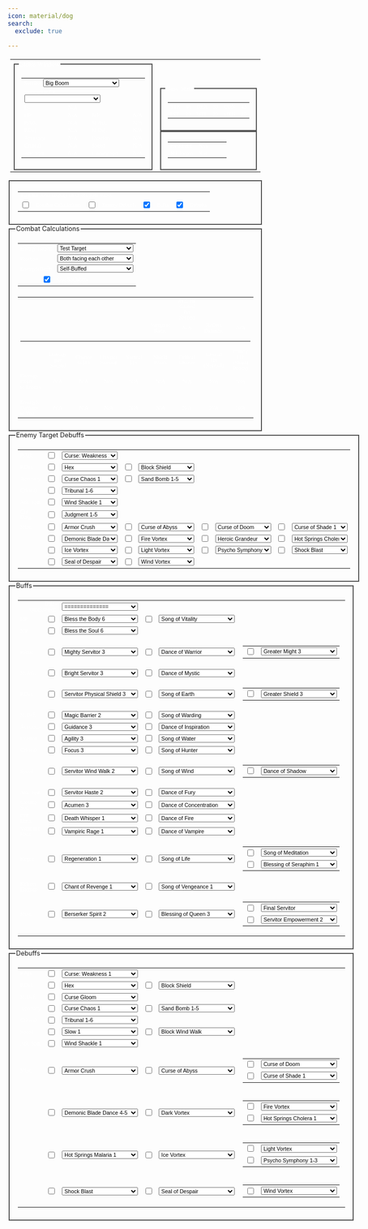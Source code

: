 ```yaml
---
icon: material/dog
search:
  exclude: true

---
```


<style>
fieldset {
	border-color: grey;
}
h1,h2,h3,h4 {
	text-align: center;
}
td.left {
	padding: 10px;
	border-width: 0px;
	text-align: left;
}
td.main {
	padding: 10px;
	border-width: 0px;
	text-align: left;
}
td.statcalc {
	text-align: right;
	color: white;
}
table {
	font: 8pt verdana;
	color: white;
	padding: 5;
	text-align: center;
}

table select {
	font-size: 8pt;
}
table.statcalc {
	text-align: left;
	border: 0;
	cellpadding: 5;
}

legend {
	color-adjust: exact;
  	font-size: .8rem;
	color: var(--md-typeset-color);
	font-family: var(--md-text-font-family);
}
</style>

<table class="statcalc">
<form id="statcalculator">
<tr>
<td><fieldset>
<legend>Status Window</legend>
<table class="statcalc" width=275>
<tr><td colspan=4>
Servitor
<select style="width: 150px;" id="class" onchange="calc()">
<option value=BB>Big Boom
<option value=CO>Corrupted Man
<option value=CU>Cursed Man
<option value=DP>Dark Panther
<option value=FK>Feline King
<option value=KAI>Kai the Cat
<option value=KAT>Kat the Cat
<option value=MU>Magnus the Unicorn
<option value=MG>Mechanic Golem
<option value=MEW>Mew the Cat
<option value=NS>Nightshade
<option value=QC>Queen of Cat
<option value=RM>Reanimated Man
<option value=SH>Shadow
<option value=SG>Siege Golem
<option value=SI>Silhouette
<option value=SL>Soulless
<option value=SP>Spectral Lord
<option value=SW>Swoop Cannon
<option value=BOX>Unicorn Boxer
<option value=MER>Unicorn Merrow
<option value=MIR>Unicorn Mirage
<option value=SER>Unicorn Seraphim
<option value=WHC>Wild Hog Cannon
</select></td></tr>
<tr><td colspan=4>
Summoner Lv
<select style="width: 150px;" id="LV" onchange="calc()">
</select>
</td></tr>
<tr><td>Lv</td><td id="LVL" align=right>N/A</td></tr>
<tr><td width=95>HP</td><td id="HP" width=35 align=right>N/A</td><td width=15></td><td width=95>MP</td><td id="MP" width=35 align=right>N/A</td></tr>
<tr><td>P.Atk.</td><td id="PATK" align=right>N/A</td><td></td><td>M.Atk.</td><td id="MATK" align=right>N/A</td></tr>
<tr><td>P.Def.</td><td id="PDEF" align=right>N/A</td><td></td><td>M.Def.</td><td id="MDEF" align=right>N/A</td></tr>
<tr><td>Accuracy</td><td id="ACCURACY" align=right>N/A</td><td></td><td>Evasion</td><td id="EVASION" align=right>N/A</td></tr>
<tr><td>Critical</td><td id="CRITICAL" align=right>N/A</td><td></td><td>Speed</td><td id="SPEED" align=right>N/A</td></tr>
<tr><Td>Atk. Spd.</td><td id="ATKSPD" align=right>N/A</td><td></td><td>Casting Spd.</td><td id="CASTINGSPD" align=right>N/A</td></tr>
</table>
</fieldset></td>
<td valign=bottom>
<fieldset>
<legend>Base Stats</legend>
<table class="statcalc" cellpadding="5">
<tr><td>STR</td><td>40</td><td>DEX</td><td>30</td><td>CON</td><td>43</td></tr>
<tr><td>INT</td><td>21</td><td>WIT</td><td>20</td><td>MEN</td><td>25</td></tr>
</table>
</fieldset>
<fieldset>
<table class="statcalc" width=200>
<tr><td>HP Regen</td><td id="HPREGEN" align=right>N/A</td><td></td><td></td><td align=right></td></tr>
<tr><td>MP Regen</td><td id="MPREGEN" align=right>N/A</td><td></td><td></td><td align=right></td></tr>
</table>
</fieldset>
</td>
</tr>
</table>
<fieldset>
<table class="statcalc"
<tr>			<td colspan=8>Turn the form display on or off with these:</td></tr>
<tr>			<td width=5><input type=checkbox id="COMBATC" onclick="boxgoaway()"></td>
<td>Combat Calculations</td>
<td width=5><input type=checkbox id="EDEBUFFSC" onclick="boxgoaway()"></td>
<td>Enemy Debuffs</td>
<td width=5><input type=checkbox id="BUFFSCHECK" onclick="boxgoaway()" checked></td>
<td>Buffs</td>
<td width=5><input type=checkbox id="DEBUFFSCHECK" onclick="boxgoaway()" checked></td>
<td>Debuffs</td>
</tr>
</table>
</fieldset>
<fieldset id="COMBAT">
<legend>Combat Calculations</legend>
<table class="statcalc">
<tr><td>Enemy Target:</td>
<td><select style="width: 150px;" id="ENE" onchange="calc()">
<option value=0>Test Target
<option value=11>Clone
<option value=1>Test Monster
<option value=2>lv40 Temple Knight
<option value=3>lv40 Hawkeye
<option value=4>lv40 Prophet
<option value=5>lv61 Temple Knight
<option value=6>lv61 Hawkeye
<option value=7>lv61 Prophet
<option value=8>lv80 Temple Knight
<option value=9>lv80 Hawkeye
<option value=10>lv80 Prophet
</select></td>
</tr>
<tr><td>Position</td>
<td><select style="width: 150px;" id="POS" onchange="calc()">
<option value="1">Both facing each other
<option value="2">Attacking enemy target from the side
<option value="3">Attacking enemy target from behind
<option value="4">Enemy target attacking you from the side
<option value="5">Enemy target attacking you from behind
</select></td></tr>
<tr><td>Enemy's Buffs</td>
<td><select style="width: 150px;" id="EBUFFS" onchange="calc()">
<option value="1">Self-Buffed
<option value="2">Level 56 Prophet buffs
<option value="3">Level 56 Prophet buffs and Dances
<option value="4">Level 56 Prophet buffs and Songs
<option value="5">Level 56 Prophet buffs, Dances and Songs
<option value="6">We're all gonna die!
</select></td></tr>
<tr><td align=right><input type="checkbox" id="SS" onclick="calc()" checked></td><td>Use Soulshots</td>
</tr></table>
<table class="damage">
<tr>
<td align=left width=100></td>
<td width=100></td>
<td width=100></td>
<td width=100></td>
<td width=100></td>
<td width=100></td>
<td width=100>Avg. HP Gained<br>Per Second</td>
<td width=100></td>
<td width=100></td>
</tr>
<tr>
<td align=left></td>
<td id="SHDBLOCKRATE"></td>
<td id="SHDPDEF"></td>
<td id="AVGSHIELDPDEF"></td>
<td id="SHDMDEF"></td>
<td>Vampiric Rage:</td>
<td id="VR">N/A</td>
<td>Reflect Damage:</td>
<td id="RD">N/A</td>
</tr>
<tr><td colspan=20><hr></td></tr>
<tr>
<td align=left></td>
<td>Damage per<br>Second</td>
<td>Chance<br>to Hit</td>
<td>Hits per<br>Second</td>
<td>Normal Hit</td>
<td>Shield Block</td>
<td>Critical Chance</td>
<td>Critical Hit<br>(Normal)</td>
<td>Critical Hit<br>(Shield Block)</td>
</tr>
<tr>
<td align=left>Damage Dealt<br>to Enemy</td>
<td id="AVGDMG">N/A</td>
<td id="HITRATIO">N/A</td>
<td id="HITSPERSECOND">N/A</td>
<td id="DMGRNG">N/A</td>
<td id="SHDDMGRNG">N/A</td>
<td id="CRITCHANCE">N/A</td>
<td id="CRITDMG">N/A</td>
<td id="SBCRITDMG">N/A</td>
</tr>
<tr><td colspan=20>&nbsp</td></tr>
<tr>
<td align=left>Enemy's Damage<br>to You</td>
<td id="EAVGDMG">N/A</td>
<td id="EHITRATIO">N/A</td>
<td id="EHITSPERSECOND">N/A</td>
<td id="EDMGRNG">N/A</td>
<td id="ESHIELDDMGRNG">N/A</td>
<td id="ECRITCHANCE">N/A</td>
<td id="ECRITDMG">N/A</td>
<td id="ESBCRITDMG">N/A</td>
</tr>
</table>
</fieldset>
<fieldset id="EDEBUFFS">
<legend>Enemy Target Debuffs</legend>
<table class="statcalc">
<tr>	<td>P.Atk.</td>
<td><input type=checkbox id="EDEPC" onclick="edebuffs();calc()"></td>
<td><select style="width: 110px;" id="EDEP" onchange="calc()">
<option value="1">Curse: Weakness 1
<option value="2">Curse: Weakness 2-5
<option value="3">Curse: Weakness 6+
<option value="3">Howl
<option value="3">Poltergeist Cubic 1+
<option value="2">Power Break 1-2
<option value="3">Power Break 3+
</select></td></tr>
<tr>
<td>P.Def.</td>
<td><input type=checkbox id="EDEDC" onclick="edebuffs();calc()"></td>
<td><select style="width: 110px;" id="EDED" onchange="calc()">
<option value="1">Hex
<option value="1">Poltergeist Cubic
</select></td>
<td><input type=checkbox id="EBLKSC" onclick="edebuffs();calc()"></td>
<td><select style="width: 110px;" id="EBLKS" onchange="calc()">
<option value="1">Block Shield
<option value="2">Mass Shield Block
</select></td></tr>
<tr>	<td>Accuracy
<td><input type=checkbox id="EDEAC" onclick="edebuffs();calc()"></td>
<td><select style="width: 110px;" id="EDEA" onchange="calc()">
<option value="1">Curse Chaos 1
<option value="2">Curse Chaos 2+
<option value="1">Seal of Chaos 1-2
<option value="2">Seal of Chaos 3+
</select></td>
<td><input type=checkbox id="ESBBC" onclick="edebuffs();calc()"></td>
<td><select style="width: 110px;" id="ESBB" onchange="calc()">
<option value="1">Sand Bomb 1-5
<option value="2">Sand Bomb 6-9
<option value="3">Sand Bomb 10
</select></td></tr>
<tr>	<td>Critical
<td><input type=checkbox id="ETRBC" onclick="edebuffs();calc()"></td>
<td><select style="width: 110px;" id="ETRB" onchange="calc()">
<option value="1">Tribunal 1-6
<option value="2">Tribunal 7-9
<option value="3">Tribunal 10
</select></td></tr>
<tr>	<td>Atk. Spd.
<td><input type=checkbox id="EDENC" onclick="edebuffs();calc()"></td>
<td><select style="width: 110px;" id="EDEN" onchange="calc()">
<option value="1">Wind Shackle 1
<option value="2">Wind Shackle 2-5
<option value="3">Wind Shackle 6+
<option value="3">Poltergeist Cubic
<option value="3">Seal of Winter
<option value="3">Spoil (Atk. Spd.)
<option value="3">Spoil Festival (Atk. Spd.)
</select></td></tr>
<tr>	<td>Crit. Dmg.
<td><input type=checkbox id="EJDGC" onclick="edebuffs();calc()"></td>
<td><select style="width: 110px;" id="EJDG" onchange="calc()">
<option value="1">Judgment 1-5
<option value="2">Judgment 6-9
<option value="3">Judgment 10
</select></td></tr>
<tr>	<td>Misc.</td>
<td><input type=checkbox id="EARCRC" onclick="edebuffs();calc()"></td>
<td><select style="width: 110px;" id="EARCR" onchange="calc()">
<option value="1">Armor Crush
</select></td>
<td><input type=checkbox id="ECBYC" onclick="edebuffs();calc()"></td>
<td><select style="width: 110px;" id="ECBY" onchange="calc()">
<option value="1">Curse of Abyss
</select></td>
<td><input type=checkbox id="ECDMC" onclick="edebuffs();calc()"></td>
<td><select style="width: 110px;" id="ECDM" onchange="calc()">
<option value="1">Curse of Doom
</select></td>
<td><input type=checkbox id="ECSHC" onclick="edebuffs();calc()"></td>
<td><select style="width: 110px;" id="ECSH" onchange="calc()">
<option value="1">Curse of Shade 1
<option value="2">Curse of Shade 2
<option value="3">Curse of Shade 3
<option value="1">Mass Curse of Shade 1
<option value="2">Mass Curse of Shade 2
<option value="3">Mass Curse of Shade 3
</select></td></tr>
<tr>	<td></td>
<td><input type=checkbox id="EDBDC" onclick="edebuffs();calc()"></td>
<td><select style="width: 110px;" id="EDBD" onchange="calc()">
<option value="1">Demonic Blade Dance 1-3
<option value="2">Demonic Blade Dance 4-5
<option value="3">Demonic Blade Dance 6-7
<option value="4">Demonic Blade Dance 8-9
<option value="5">Demonic Blade Dance 10
</select></td>
<td><input type=checkbox id="EFVC" onclick="edebuffs();calc()"></td>
<td><select style="width: 110px;" id="EFV" onchange="calc()">
<option value="1">Fire Vortex
</select></td>
<td><input type=checkbox id="EHEEC" onclick="edebuffs();calc()"></td>
<td><select style="width: 110px;" id="EHEE" onchange="calc()">
<option value="1">Heroic Grandeur
</select></td>
<td><input type=checkbox id="ECHOLC" onclick="edebuffs();calc()"></td>
<td><select style="width: 110px;" id="ECHOL" onchange="calc()">
<option value="1">Hot Springs Cholera 1
<option value="2">Hot Springs Cholera 2
<option value="3">Hot Springs Cholera 3
<option value="4">Hot Springs Cholera 4
<option value="5">Hot Springs Cholera 5
<option value="6">Hot Springs Cholera 6
<option value="7">Hot Springs Cholera 7
<option value="8">Hot Springs Cholera 8
<option value="9">Hot Springs Cholera 9
<option value="10">Hot Springs Cholera 10
</select></td></tr>
<tr>	<td></td>
<td><input type=checkbox id="EIVC" onclick="edebuffs();calc()"></td>
<td><select style="width: 110px;" id="EIV" onchange="calc()">
<option value="1">Ice Vortex
</select></td>
<td><input type=checkbox id="ELVORC" onclick="edebuffs();calc()"></td>
<td><select style="width: 110px;" id="ELVOR" onchange="calc()">
<option value="1">Light Vortex
</select></td>
<td><input type=checkbox id="EPSYC" onclick="edebuffs();calc()"></td>
<td><select style="width: 110px;" id="EPSY" onchange="calc()">
<option value="1">Psycho Symphony 1-3
<option value="2">Psycho Symphony 4-5
<option value="3">Psycho Symphony 6-7
<option value="4">Psycho Symphony 8-9
<option value="5">Psycho Symphony 10
</select></td>
<td><input type=checkbox id="ESBC" onclick="edebuffs();calc()"></td>
<td><select style="width: 110px;" id="ESB" onchange="calc()">
<option value="1">Shock Blast
</select></td></tr>
<tr>	<td></td>
<td><input type=checkbox id="EDERC" onclick="edebuffs();calc()"></td>
<td><select style="width: 110px;" id="EDER" onchange="calc()">
<option value="1">Seal of Despair
</select></td>
<td><input type=checkbox id="EWVC" onclick="edebuffs();calc()"></td>
<td><select style="width: 110px;" id="EWV" onchange="calc()">
<option value="1">Wind Vortex
</select></td></tr>
</table>
</fieldset>
<fieldset id="BUFFS">
<legend>Buffs</legend>
<table class="statcalc">
<tr>			<td colspan=2 align=right>Buffs Quickselect:</td>
<td colspan=5><select style="width: 150px;" id="SETBUFFS" onchange="buffs(true);calc()">
<option>==============
<option value="0">clear all buffs
<option value="38">Lvl 78 Elemental Summoner
<option value="39">Lvl 77 Elemental Summoner
<option value="40">Lvl 56 Elemental Summoner
<option value="41">Lvl 52 Elemental Summoner
<option value="42">Lvl 48 Elemental Summoner
<option value="43">Lvl 44 Elemental Summoner
<option value="44">Lvl 40 Elemental Summoner
<option value="0">clear all buffs
<option value="45">Lvl 78 Phantom Summoner
<option value="46">Lvl 77 Phantom Summoner
<option value="47">Lvl 56 Phantom Summoner
<option value="48">Lvl 52 Phantom Summoner
<option value="49">Lvl 48 Phantom Summoner
<option value="50">Lvl 44 Phantom Summoner
<option value="51">Lvl 40 Phantom Summoner
<option value="0">clear all buffs
<option value="52">Lvl 78 Warlock
<option value="53">Lvl 77 Warlock
<option value="54">Lvl 56 Warlock
<option value="55">Lvl 52 Warlock
<option value="56">Lvl 48 Warlock
<option value="57">Lvl 44 Warlock
<option value="58">Lvl 40 Warlock
<option value="0">clear all buffs
<option value="1">Lvl 78 Hierophant
<option value="2">Lvl 72 Prophet
<option value="3">Lvl 66 Prophet
<option value="4">Lvl 56 Prophet
<option value="5">Lvl 52 Prophet
<option value="6">Lvl 48 Prophet
<option value="7">Lvl 44 Prophet
<option value="8">Lvl 40 Prophet
<option value="0">clear all buffs
<option value="9">Lvl 78 Shillien's Saint
<option value="10">Lvl 72 Shillien Elder
<option value="11">Lvl 58 Shillien Elder
<option value="12">Lvl 56 Shillien Elder
<option value="13">Lvl 52 Shillien Elder
<option value="14">Lvl 48 Shillien Elder
<option value="15">Lvl 44 Shillien Elder
<option value="16">Lvl 40 Shillien Elder
<option value="0">clear all buffs
<option value="17">Lvl 78 Doomcryer
<option value="18">Lvl 74 Warcryer
<option value="19">Lvl 68 Warcryer
<option value="20">Lvl 66 Warcryer
<option value="21">Lvl 64 Warcryer
<option value="22">Lvl 58 Warcryer
<option value="23">Lvl 56 Warcryer
<option value="24">Lvl 52 Warcryer
<option value="25">Lvl 48 Warcryer
<option value="26">Lvl 44 Warcryer
<option value="27">Lvl 40 Warcryer
<option value="0">clear all buffs
<option value="28">Lvl 77 Dominator
<option value="29">Lvl 64 Overlord
<option value="30">Lvl 58 Overlord
<option value="31">Lvl 56 Overlord
<option value="32">Lvl 52 Overlord
<option value="33">Lvl 48 Overlord
<option value="34">Lvl 44 Overlord
<option value="35">Lvl 40 Overlord
<option value="0">clear all buffs
</select></td></tr>
<tr>	<td>HP</td>
<td><input type=checkbox id="BTBCHECK" onclick="buffs();calc()"></td>
<td><select style="width: 150px;" id="BTB" onchange="calc()">
<option value="1">Bless the Body 1
<option value="2">Bless the Body 2
<option value="3">Bless the Body 3
<option value="4">Bless the Body 4
<option value="5">Bless the Body 5
<option value="6" selected>Bless the Body 6
<option value="1">Body of Avatar 1
<option value="2">Body of Avatar 2
<option value="3">Body of Avatar 3
<option value="4">Body of Avatar 4
<option value="5">Body of Avatar 5
<option value="6">Body of Avatar 6
</select></td>
<td><input type=checkbox id="VITCHECK" onclick="buffs();calc()"></td>
<td><select style="width: 150px;" id="VIT" onchange="calc()">
<option value="SOV">Song of Vitality
</select></td></tr>
<tr>
<td>MP</td>
<td><input type=checkbox id="BTSCHECK" onclick="buffs();calc()"></td>
<td><select style="width: 150px;" id="BTS" onchange="calc()">
<option value="1">Bless the Soul 1
<option value="2">Bless the Soul 2
<option value="3">Bless the Soul 3
<option value="4">Bless the Soul 4
<option value="5">Bless the Soul 5
<option value="6" selected>Bless the Soul 6
</select></td></tr>
<tr>
<td>P.Atk.</td>
<td><input type=checkbox id="MIGHTCHECK" onclick="buffs();calc()"></td>
<td><select style="width: 150px;" id="MIGHT" onchange="calc()">
<option value="1">Might 1
<option value="2">Might 2
<option value="3">Might 3
<option value="3">Herb of Strength
<option value="1">Chant of Battle 1
<option value="2">Chant of Battle 2
<option value="3">Chant of Battle 3
<option value="1">Pa'agrian Gift 1
<option value="2">Pa'agrian Gift 2
<option value="3">Pa'agrian Gift 3
<option value="1">Mighty Servitor 1
<option value="2">Mighty Servitor 2
<option value="3" selected>Mighty Servitor 3
</select>
<td><input type=checkbox id="DOWACHECK" onclick="buffs();calc()"></td>
<td><select style="width: 150px;" id="DOWA" onchange="calc()">
<option value="1">Dance of Warrior
</select></td>
<td>
<table class="no-md-styling"><tr>
<td><input type=checkbox id="GREATERMIGHTCHECK" onclick="buffs();calc()"></td>
<td><select style="width: 150px;" id="GREATERMIGHT" onchange="calc()">
<option value="1">Greater Might 1
<option value="2">Greater Might 2
<option value="3" selected>Greater Might 3
<option value="1">War Chant 1
<option value="2">War Chant 2
<option value="3">War Chant 3
</select></td>
</tr></table>
</td>
</tr>
<tr>
<td>M.Atk.</td>
<td><input type=checkbox id="EMPCHECK" onclick="buffs();calc()"></td>
<td><select style="width: 150px;" id="EMP" onchange="calc()">
<option value="1">Empower 1
<option value="2">Empower 2
<option value="3">Greater Empower 3
<option value="3">Herb of Magic
<option value="3">Soul of Pa'agrio
<option value="1">Bright Servitor 1
<option value="2">Bright Servitor 2
<option value="3" selected>Bright Servitor 3
</select></td>
<td><input type=checkbox id="DOMYCHECK" onclick="buffs();calc()"></td>
<td><select style="width: 150px;" id="DOMY" onchange="calc()">
<option value="1">Dance of Mystic
</select></td></tr>
<tr>
<td>P.Def.</td>
<td><input type=checkbox id="SHIELDCHECK" onclick="buffs();calc()"></td>
<td><select style="width: 150px;" id="SHIELD" onchange="calc()">
<option value="1">Shield 1
<option value="2">Shield 2
<option value="3">Shield 3
<option value="1">Blessings of Pa'agrio 1
<option value="2">Blessings of Pa'agrio 2
<option value="3">Blessings of Pa'agrio 3
<option value="1">Chant of Shielding 1
<option value="2">Chant of Shielding 2
<option value="3">Chant of Shielding 3
<option value="1">Soul Shield 1
<option value="2">Soul Shield 2
<option value="3">Soul Shield 3
<option value="1">Servitor Physical Shield 1
<option value="2">Servitor Physical Shield 2
<option value="3" selected>Servitor Physical Shield 3
</select></td>
<td><input type=checkbox id="SOECHECK" onclick="buffs();calc()"></td>
<td><select style="width: 150px;" id="SOEA" onchange="calc()">
<option value="SOE">Song of Earth
</select></td>
<td>
<table class="no-md-styling"><tr>
<td><input type=checkbox id="GREATERSHIELDCHECK" onclick="buffs();calc()"></td>
<td><select style="width: 150px;" id="GREATERSHIELD" onchange="calc()">
<option value="1">Greater Shield 1
<option value="2">Greater Shield 2
<option value="3" selected>Greater Shield 3
<option value="1">Earth Chant 1
<option value="2">Earth Chant 2
<option value="3">Earth Chant 3
</select></td>
</tr></table>
</td>
</tr>
<tr>
<td>M.Def.</td>
<td><input type=checkbox id="MBCHECK" onclick="buffs();calc()"></td>
<td><select style="width: 150px;" id="MB" onchange="calc()">
<option value="2">Magic Barrier 1
<option value="3" selected>Magic Barrier 2
<option value="1">Chant of Fire 1
<option value="2">Chant of Fire 2
<option value="3">Chant of Fire 3
<option value="1">Glory of Pa'agrio 1
<option value="2">Glory of Pa'agrio 2
<option value="3">Glory of Pa'agrio 3
<option value="2">Servitor Magic Shield 1
<option value="3">Servitor Magic Shield 2
</select>
<td><input type=checkbox id="WARDCHECK" onclick="buffs();calc()"></td>
<td><select style="width: 150px;" id="WARD" onchange="calc()">
<option value="SOW">Song of Warding
</select></td></tr>
<tr>
<td>Accuracy</td>
<td><input type=checkbox id="GUIDCHECK" onclick="buffs();calc()"></td>
<td><select style="width: 150px;" id="GUID" onchange="calc()">
<option value="1">Guidance 1
<option value="2">Guidance 2
<option value="3" selected>Guidance 3
<option value="1">Chant of Eagle 1
<option value="2">Chant of Eagle 2
<option value="3">Chant of Eagle 3
<option value="1">Vision of Pa'agrio 1
<option value="2">Vision of Pa'agrio 2
<option value="3">Vision of Pa'agrio 3
</select></td>
<td><input type=checkbox id="DOICHECK" onclick="buffs();calc()"></td>
<td><select style="width: 150px;" id="DOI" onchange="calc()">
<option value="DOI">Dance of Inspiration
</select></td>
</tr>
<tr>
<td>Evasion</td>
<td><input type=checkbox id="AGICHECK" onclick="buffs();calc()"></td>
<td><select style="width: 150px;" id="AGI" onchange="calc()">
<option value="1">Agility 1
<option value="2">Agility 2
<option value="3" selected>Agility 3
<option value="1">Chant of Evasion 1
<option value="2">Chant of Evasion 2
<option value="3">Chant of Evasion 3
<option value="1">Tact of Pa'agrio 1
<option value="2">Tact of Pa'agrio 2
<option value="3">Tact of Pa'agrio 3
</select></td>
<td><input type=checkbox id="SWATCHECK" onclick="buffs();calc()"></td>
<td><select style="width: 150px;" id="SWAT" onchange="calc()">
<option value="SOW">Song of Water
</select></td>
</tr>
<tr>
<td>Critical</td>
<td><input type=checkbox id="FCSCHECK" onclick="buffs();calc()"></td>
<td><select style="width: 150px;" id="FCS" onchange="calc()">
<option value="1">Focus 1
<option value="2">Focus 2
<option value="3" selected>Focus 3
<option value="1">Chant of Predator 1
<option value="2">Chant of Predator 2
<option value="3">Chant of Predator 3
<option value="3">Herb of Critical Attack
</select></td>
<td><input type=checkbox id="SOHCHECK" onclick="buffs();calc()"></td>
<td><select style="width: 150px;" id="SOH" onchange="calc()">
<option value="SOH">Song of Hunter
</select></td></tr>
<tr>
<td>Speed</td>
<td><input type=checkbox id="WWCHECK" onclick="buffs();calc()"></td>
<td><select style="width: 150px;" id="WW" onchange="calc()">
<option value="1">Wind Walk 1
<option value="2">Wind Walk 2
<option value="1">Pa'agrian Haste 1
<option value="2">Pa'agrian Haste 2
<option value="1" id="Sprint1">Sprint 1
<option value="2" id="Sprint2">Sprint 2
<option value="1">Haste Potion
<option value="2">Greater Quick Step Potion
<option value="2">Herb of Speed
<option value="1">Servitor Wind Walk 1
<option value="2" selected>Servitor Wind Walk 2
</select></td>
<td><input type=checkbox id="SWINDCHECK" onclick="buffs();calc()"></td>
<td><select style="width: 150px;" id="SWIND" onchange="calc()">
<option value="SOW">Song of Wind
</select></td>
<td>
<table class="no-md-styling"><tr>
<td><input type=checkbox id="DSHCHECK" onclick="buffs();calc()"></td>
<td><select style="width: 150px;" id="DSH" onchange="calc()">
<option value="DOS">Dance of Shadow
</select></td>
</tr></table>
</td>
</tr>
<tr>
<td>Atk. Spd.</td>
<td><input type=checkbox id="HASTECHECK" onclick="buffs();calc()"></td>
<td><select style="width: 150px;" id="HASTE" onchange="calc()">
<option value="1">Haste 1
<option value="2">Haste 2
<option value="1">Chant of Fury 1
<option value="2">Chant of Fury 2
<option value="1">Potion of Alacrity
<option value="2">Greater Swift Attack Potion
<option value="2">Herb of Atk. Speed
<option value="1">Servitor Haste 1
<option value="2" selected>Servitor Haste 2
</select></td>
<td><input type=checkbox id="DFURYCHECK" onclick="buffs();calc()"></td>
<td><select style="width: 150px;" id="DFURY" onchange="calc()">
<option value="DOF">Dance of Fury
</select></td>
</tr>
<tr>
<td>Casting Spd.</td>
<td><input type=checkbox id="ACUCHECK" onclick="buffs();calc()"></td>
<td><select style="width: 150px;" id="ACU" onchange="calc()">
<option value="1">Acumen 1
<option value="2">Acumen 2
<option value="3" selected>Acumen 3
<option value="1">Chant of Flame 1
<option value="2">Chant of Flame 2
<option value="3">Chant of Flame 3
<option value="1">Wisdom of Pa'agrio 1
<option value="2">Wisdom of Pa'agrio 2
<option value="3">Wisdom of Pa'agrio 3
<option value="2">Magic Haste Potion
<option value="3">Greater Magic Haste Potion
<option value="3">Herb of Casting Spd.
</select></td>
<td><input type=checkbox id="DCONCHECK" onclick="buffs();calc()"></td>
<td><select style="width: 150px;" id="DCON" onchange="calc()">
<option value="DOC">Dance of Concentration
</select></td></tr>
<td>Crit. Dmg.</td>
<td><input type=checkbox id="DEWC" onclick="buffs();calc()"></td>
<td><select style="width: 150px;" id="DEW" onchange="calc()">
<option value="1">Death Whisper 1
<option value="2">Death Whisper 2
<option value="3">Death Whisper 3
<option value="4">Chant of Rage 1
<option value="5">Chant of Rage 2
<option value="6">Chant of Rage 3
<option value="9">The Eye of Pa'agrio
</select></td>
<td><input type=checkbox id="DOFC" onclick="buffs();calc()"></td>
<td><select style="width: 150px;" id="DOF" onchange="calc()">
<option value="1">Dance of Fire
</select></td></tr>
<tr>
<td>Vampiric Rage</td>
<td><input type=checkbox id="VRAC" onclick="buffs();calc()"></td>
<td><select style="width: 150px;" id="VRA" onchange="calc()">
<option value="1">Vampiric Rage 1
<option value="2">Vampiric Rage 2
<option value="3">Vampiric Rage 3
<option value="4">Vampiric Rage 4
<option value="5">Chant of Vampire 1
<option value="6">Chant of Vampire 2
<option value="7">Chant of Vampire 3
<option value="8">Chant of Vampire 4
</select></td>
<td><input type=checkbox id="DOVC" onclick="buffs();calc()"></td>
<td><select style="width: 150px;" id="DOV" onchange="calc()">
<option value="1">Dance of Vampire
</select></td></tr>
<tr>
<td>Regen</td>
<td><input type=checkbox id="RGNC" onclick="buffs();calc()"></td>
<td><select style="width: 150px;" id="RGN" onchange="calc()">
<option value="1">Regeneration 1
<option value="2">Regeneration 2
<option value="3">Regeneration 3
</select></td>
<td><input type=checkbox id="SOLC" onclick="buffs();calc()"></td>
<td><select style="width: 150px;" id="SOL" onchange="calc()">
<option value="1">Song of Life
</select></td>
<td>
<table class="no-md-styling"><tr>
<td><input type=checkbox id="SOMC" onclick="buffs();calc()"></td>
<td><select style="width: 150px;" id="SOM" onchange="calc()">
<option value="1">Song of Meditation
</select></td>
</tr><tr>
<td><input type=checkbox id="SERC" onclick="buffs();calc()"></td>
<td><select style="width: 150px;" id="SER" onchange="calc()">
<option value="1">Blessing of Seraphim 1
<option value="2">Blessing of Seraphim 2
<option value="3">Blessing of Seraphim 3
</select></td>
</tr></table>
</td></tr>
<tr>
<td>Reflect Damage</td>
<td><input type=checkbox id="SKNC" onclick="buffs();calc()"></td>
<td><select style="width: 150px;" id="SKN" onchange="calc()">
<option value="1">Chant of Revenge 1
<option value="2">Chant of Revenge 2
<option value="3">Chant of Revenge 3
<option value="4">Blazing Skin 1
<option value="5">Blazing Skin 2
<option value="6">Blazing Skin 3
<option value="7">Freezing Skin 1
<option value="8">Freezing Skin 2
<option value="9">Freezing Skin 3
<option value="10">Reflect Damage 1
<option value="11">Reflect Damage 2
<option value="12">Reflect Damage 3
</select>
<td><input type=checkbox id="SOVC" onclick="buffs();calc()"></td>
<td><select style="width: 150px;" id="SOV" onchange="calc()">
<option value="1">Song of Vengeance 1
</select></tr>
<tr>
<td>Misc.</td>
<td><input type=checkbox id="ZERKCHECK" onclick="buffs();calc()"></td>
<td><select style="width: 150px;" id="ZERK" onchange="calc()">
<option value="1">Berserker Spirit 1
<option value="2" selected>Berserker Spirit 2
<option value="1">Rage of Pa'agrio 1
<option value="2">Rage of Pa'agrio 2
</select></td>
<td><input type=checkbox id="QUEENCHECK" onclick="buffs();calc()"></td>
<td><select style="width: 150px;" id="QUEEN" onchange="calc()">
<option value="4">Blessing of Queen 1
<option value="5">Blessing of Queen 2
<option value="6" selected>Blessing of Queen 3
<option value="1">Gift of Queen 1
<option value="2">Gift of Queen 2
<option value="3">Gift of Queen 3
</select></td>
<td>
<table class="no-md-styling"><tr>
<td><input type=checkbox id="PROPHCHECK" onclick="buffs();calc()"></td>
<td><select style="width: 150px;" id="PROPH" onchange="calc()">
<option value="1">Chant of Victory
<option value="2">Prophecy of Fire
<option value="3">Prophecy of Water
<option value="4">Prophecy of Wind
<option value="1" selected>Final Servitor
<option value="2">Warrior Servitor
<option value="3">Wizard Servitor
<option value="4">Assassin Servitor
<option value="5">Magnus' Chant
</select></td>
</tr><tr>
<td><input type=checkbox id="UDCHECK" onclick="buffs();calc()"></td>
<td><select style="width: 150px;" id="UD" onchange="calc()">
<option value="1">Servitor Empowerment 1
<option value="2" selected>Servitor Empowerment 2
</select></td>
</tr></table>
</td>
</tr></table>
</fieldset>
<fieldset id="DEBUFFS">
<legend>Debuffs</legend>
<table class="statcalc">
<tr>	<td>P.Atk.</td>
<td><input type=checkbox id="DEPATKCHECK" onclick="debuffs();calc()"></td>
<td><select style="width: 150px;" id="DEPATK" onchange="calc()">
<option value="1">Curse: Weakness 1
<option value="2">Curse: Weakness 2-5
<option value="3">Curse: Weakness 6+
<option value="3">Howl
<option value="3">Poltergeist Cubic 1+
<option value="2">Power Break 1-2
<option value="3">Power Break 3+
</select></td></tr>
<tr>
<td>P.Def.</td>
<td><input type=checkbox id="DEPDEFCHECK" onclick="debuffs();calc()"></td>
<td><select style="width: 150px;" id="DEPDEF" onchange="calc()">
<option value="1">Hex
<option value="1">Poltergeist Cubic
</select></td>
<td><input type=checkbox id="BLKSCHECK" onclick="buffs();calc()"></td>
<td><select style="width: 150px;" id="BLKS" onchange="calc()">
<option value="BLKS">Block Shield
<option value="MBLKS">Mass Shield Block
</select></td></tr>
<tr>	<td>M.Def.</td>
<td><input type=checkbox id="GLOOMCHECK" onclick="debuffs();calc()"></td>
<td><select style="width: 150px;" id="GLOOM" onchange="calc()">
<option value="CG1">Curse Gloom
</select></td></tr>
<tr>	<td>Accuracy
<td><input type=checkbox id="DEACCCHECK" onclick="debuffs();calc()"></td>
<td><select style="width: 150px;" id="DEACC" onchange="calc()">
<option value="1">Curse Chaos 1
<option value="2">Curse Chaos 2+
<option value="1">Seal of Chaos 1-2
<option value="2">Seal of Chaos 3+
</select></td>
<td><input type=checkbox id="SANDBOMBCHECK" onclick="debuffs();calc()"></td>
<td><select style="width: 150px;" id="SANDBOMB" onchange="calc()">
<option value="1">Sand Bomb 1-5
<option value="3">Sand Bomb 10
</select></td></tr>
<tr>	<td>Critical
<td><input type=checkbox id="TRIBUNALCHECK" onclick="debuffs();calc()"></td>
<td><select style="width: 150px;" id="TRIBUNAL" onchange="calc()">
<option value="1">Tribunal 1-6
<option value="2">Tribunal 7-9
<option value="3">Tribunal 10
</select></td></tr>
<tr>	<td>Speed</td>
<td><input type=checkbox id="DESPEEDCHECK" onclick="debuffs();calc()"></td>
<td><select style="width: 150px;" id="DESPEED" onchange="calc()">
<option value="1">Slow 1
<option value="2">Slow 2+
<option value="2">Blizzard
<option value="1">Cripple 1-5
<option value="2">Cripple 6+
<option value="1">Entangle 1
<option value="2">Entangle 2+
<option value="1">Freezing Strike
<option value="1">Frost Bolt
<option value="2">Hamstring
<option value="2">Hamstring Shot
<option value="1">Ice Bolt
<option value="2">Mass Slow
<option value="1">Seal of Slow 1
<option value="2">Seal of Slow 2
</select></td>
<td><input type=checkbox id="BWWCHECK" onclick="buffs();calc()"></td>
<td><select style="width: 150px;" id="BWW" onchange="calc()">
<option value="BWW">Block Wind Walk
<option value="MBWW">Mass Block Wind Walk
</select></td></tr>
<tr>	<td>Atk. Spd.
<td><input type=checkbox id="DEASPDCHECK" onclick="debuffs();calc()"></td>
<td><select style="width: 150px;" id="DEASPD" onchange="calc()">
<option value="1">Wind Shackle 1
<option value="2">Wind Shackle 2-5
<option value="3">Wind Shackle 6+
<option value="3">Poltergeist Cubic
<option value="3">Seal of Winter
<option value="3">Spoil (Atk. Spd.)
<option value="3">Spoil Festival (Atk. Spd.)
</select></td></tr>
<tr>	<td>Misc.</td>
<td><input type=checkbox id="ACCHECK" onclick="debuffs();calc()"></td>
<td><select style="width: 150px;" id="ARCR" onchange="calc()">
<option value="ARC1">Armor Crush
</select></td>
<td><input type=checkbox id="COABYSSCHECK" onclick="debuffs();calc()"></td>
<td><select style="width: 150px;" id="COABYSS" onchange="calc()">
<option value="COA1">Curse of Abyss
</select></td>
<td>
<table class="no-md-styling"><tr>
<td><input type=checkbox id="CODOOMCHECK" onclick="debuffs();calc()"></td>
<td><select style="width: 150px;" id="CODOOM" onchange="calc()">
<option value="COD1">Curse of Doom
</select></td>
</tr><tr>
<td><input type=checkbox id="COSHADECHECK" onclick="debuffs();calc()"></td>
<td><select style="width: 150px;" id="COSHADE" onchange="calc()">
<option value="1">Curse of Shade 1
<option value="2">Curse of Shade 2
<option value="3">Curse of Shade 3
<option value="1">Mass Curse of Shade 1
<option value="2">Mass Curse of Shade 2
<option value="3">Mass Curse of Shade 3
</select></td>
</tr></table>
</td>
</tr>
<tr>	<td></td>
<td><input type=checkbox id="DEMONICBDCHECK" onclick="debuffs();calc()"></td>
<td><select style="width: 150px;" id="DEMONICBD" onchange="calc()">
<option value="2">Demonic Blade Dance 4-5
<option value="5">Demonic Blade Dance 10
</select></td>
<td><input type=checkbox id="DVCHECK" onclick="debuffs();calc()"></td>
<td><select style="width: 150px;" id="DV" onchange="calc()">
<option value="DV">Dark Vortex
</select></td>
<td>
<table class="no-md-styling"></tr>
<td><input type=checkbox id="FVCHECK" onclick="debuffs();calc()"></td>
<td><select style="width: 150px;" id="FV" onchange="calc()">
<option value="FV">Fire Vortex
</select></td>
</tr><tr>
<td><input type=checkbox id="CHOLCHECK" onclick="debuffs();calc()"></td>
<td><select style="width: 150px;" id="CHOL" onchange="calc()">
<option value="1">Hot Springs Cholera 1
<option value="2">Hot Springs Cholera 2
<option value="3">Hot Springs Cholera 3
<option value="4">Hot Springs Cholera 4
<option value="5">Hot Springs Cholera 5
<option value="6">Hot Springs Cholera 6
<option value="7">Hot Springs Cholera 7
<option value="8">Hot Springs Cholera 8
<option value="9">Hot Springs Cholera 9
<option value="10">Hot Springs Cholera 10
</select></td>
</tr></table>
</td>
</tr>
<tr>	<td></td>
<td><input type=checkbox id="MALCHECK" onclick="debuffs();calc()"></td>
<td><select style="width: 150px;" id="MAL" onchange="calc()">
<option value="1">Hot Springs Malaria 1
<option value="2">Hot Springs Malaria 2
<option value="3">Hot Springs Malaria 3
<option value="4">Hot Springs Malaria 4
<option value="5">Hot Springs Malaria 5
<option value="6">Hot Springs Malaria 6
<option value="7">Hot Springs Malaria 7
<option value="8">Hot Springs Malaria 8
<option value="9">Hot Springs Malaria 9
<option value="10">Hot Springs Malaria 10
</select></td>
<td><input type=checkbox id="IVCHECK" onclick="debuffs();calc()"></td>
<td><select style="width: 150px;" id="IV" onchange="calc()">
<option value="IV">Ice Vortex
</select></td>
<td>
<table class="no-md-styling"><tr>
<td><input type=checkbox id="LVORCHECK" onclick="debuffs();calc()"></td>
<td><select style="width: 150px;" id="LVOR" onchange="calc()">
<option value="LV">Light Vortex
</select></td>
</tr><tr>
<td><input type=checkbox id="PSYCHOCHECK" onclick="debuffs();calc()"></td>
<td><select style="width: 150px;" id="PSYCHO" onchange="calc()">
<option value="1">Psycho Symphony 1-3
</select></td>
</tr></table>
</tr>
<tr>	<td></td>
<td><input type=checkbox id="SBCHECK" onclick="debuffs();calc()"></td>
<td><select style="width: 150px;" id="SB" onchange="calc()">
<option value="SB">Shock Blast
</select></td>
<td><input type=checkbox id="DESPAIRCHECK" onclick="debuffs();calc()"></td>
<td><select style="width: 150px;" id="DESPAIR" onchange="calc()">
<option value="SOD1">Seal of Despair
</select></td>
<td>
<table class="no-md-styling"><tr>
<td><input type=checkbox id="WVCHECK" onclick="debuffs();calc()"></td>
<td><select style="width: 150px;" id="WV" onchange="calc()">
<option value="WV">Wind Vortex
</select></td>
</tr></table>
</tr>
</table>
</form>

<script src="/faq/features/js/pet_calc/summoncalc.js" defer> </script>
<script src="/faq/features/js/pet_calc/rawdata.js" defer> </script>
<script src="/faq/features/js/pet_calc/run.js" defer> </script>
